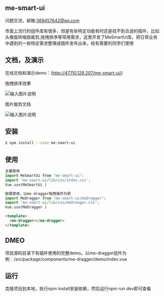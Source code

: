 

## me-smart-ui
问题交流，邮箱:369457642@qq.com

市面上流行的组件库有很多，但是有些特定功能有时还是找不到合适的插件，比如头像旋转缩放裁剪,拖拽排序等常用需求，这里开发了MeSmartUi库，把日常业务中遇到的一些特定需求整理成插件发布出来，给有需要的同学们使用


## 文档，及演示
在线文档和演示demo：(http://47.110.129.207/me-smart-ui/)

拖拽排序效果

![输入图片说明](http://182.43.179.137:81/public/images/me-smart-ui/dragOrder.gif)

图片裁剪文档

![输入图片说明](http://182.43.179.137:81/public/images/me-smart-ui/1.png)


## 安装

```bash
$ npm install --save me-smart-ui

```
## 使用

```js
全量使用
import MeSmartUi from "me-smart-ui";
import 'me-smart-ui/lib/css/index.css';
Vue.use(MeSmartUi )

按需使用，以me-dragger拖拽插件为例
import MeDragger from "me-smart-ui/meDragger";
import 'me-smart-ui/lib/css/meDreager.css';
Vue.use(MeDragger )
```

```html
<template>
  <me-dragger></me-dragger>
</template>
 ```


## DMEO
 项目源码目录下有插件使用的完整demo。以me-dragger组件为例：/src/package/components/me-dragger/demo/index.vue


## 运行
克隆项目到本地，执行npm install安装依赖，然后运行npm run dev即可查看



